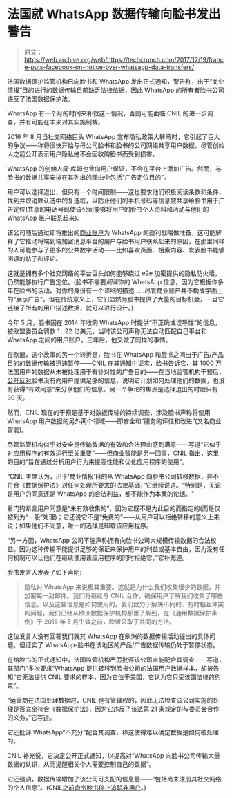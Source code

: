 # 法国就 WhatsApp 数据传输向脸书发出警告 

> 原文：<https://web.archive.org/web/https://techcrunch.com/2017/12/19/france-puts-facebook-on-notice-over-whatsapp-data-transfers/>

法国数据保护监管机构已向脸书和 WhatsApp 发出正式通知，警告称，出于“商业情报”目的进行的数据传输目前缺乏法律依据，因此 WhatsApp 的所有者脸书公司违反了法国数据保护法。

WhatsApp 有一个月的时间来补救这一情况，否则可能面临 CNIL 的进一步调查，并有可能在未来对其实施制裁。

2016 年 8 月当社交网络巨头 WhatsApp 宣布隐私政策大转弯时，它引起了巨大的争议——称将很快开始与母公司脸书和脸书的公司网络共享用户数据，尽管创始人之前公开表示用户隐私绝不会因收购脸书而受到损害。

WhatsApp 的创始人简·库姆也曾向用户保证，不会在平台上添加广告。然而，与脸书的数据共享安排在其列出的理由中包括“广告定位目的”。

用户可以选择退出，但只有一个时间限制——这也要求他们积极阅读条款和条件，找到并取消默认选中的复选框，以防止他们的手机号码等信息被共享给脸书用于广告定位(共享的电话号码使该公司能够将用户的脸书个人资料和活动与他们的 WhatsApp 账户联系起来)。

该公司随后通过即将推出的[商业账户](https://web.archive.org/web/20230206173632/https://techcrunch.com/2017/09/05/whatsapp-business-app/)为 WhatsApp 的盈利战略做准备，这可能解释了它推动将端到端加密消息平台的用户与脸书用户联系起来的原因，在那里同样的人可能参与了更多的公共数字活动——比如喜欢页面、搜索内容、发表脸书能够阅读的帖子和评论。

这就是拥有多个社交网络的平台巨头如何能够绕过 e2e 加密提供的隐私防火墙，仍然能够执行广告定位。(脸书不需要*阅读*你的 WhatsApp 信息，因为它根据你多年在脸书的活动，对你的身份有一个详细的描述……尽管商业账户并不构成字面上的“展示广告”，但在传统意义上，它们显然为脸书提供了大量的目标机会，一旦它链接了所有的用户描述数据，就可以进行设计。)

今年 5 月，脸书因在 2014 年收购 WhatsApp 时提供“不正确或误导性”的信息，被欧盟委员会罚款 1 . 22 亿美元，当时该公司声称无法自动匹配自己平台和 WhatsApp 之间的用户账户。三年后，他又做了同样的事情。

在欧盟，这个故事的另一个转折是，脸书在 WhatsApp 和脸书之间出于广告/产品目的的数据传输被[迅速暂停](https://web.archive.org/web/20230206173632/https://techcrunch.com/2016/11/08/facebook-whatsapp-data-sharing-now-on-pause-in-uk-at-regulators-request/)——CNIL 在其通知中证实，脸书告诉它，其 1000 万法国用户的数据从未被处理用于有针对性的广告目的——在当地监管机构干预后，[公开反对](https://web.archive.org/web/20230206173632/https://iconewsblog.wordpress.com/2016/11/07/information-commissioner-updates-on-whatsapp-facebook-investigation/)脸书没有向用户提供足够的信息，说明它计划如何处理他们的数据，也没有获得“有效同意”来分享他们的信息。另一个争论的焦点是选择退出的时限只有 30 天。

然而，CNIL 现在的干预是基于对数据传输的持续调查，涉及脸书声称将使用 WhatsApp 用户数据的另外两个领域——即安全和“服务的评估和改进”(又名商业智能)。

尽管监管机构似乎对安全是传输数据的有效和合法理由感到满意——写道“它似乎对应用程序的有效运行至关重要”——但商业智能是另一回事，CNIL 指出，这里的目的“旨在通过分析用户行为来提高性能和优化应用程序的使用”。

“CNIL 主席认为，出于‘商业情报’目的从 WhatsApp 向脸书公司转移数据，并不符合《数据保护法》对任何处理所要求的法律基础，”它继续说道。“特别是，无论是用户的同意还是 WhatsApp 的合法利益，都不能作为本案的论据。"

看门狗断言用户同意是“未有效收集的”，因为它既不是为此目的而指定的(而是仅被列为“一般”处理)；它还说它不是“免费的”——从用户可以拒绝转移的意义上来说；如果他们不同意，唯一的选择是卸载该应用程序。

“另一方面，WhatsApp 公司不能声称拥有向脸书公司大规模传输数据的合法权益。因为这种传输不能提供足够的保证来保护用户的利益或基本自由，因为没有任何机制可以让他们在继续使用该应用程序的同时拒绝它，”它补充道。

脸书发言人发表了如下声明:

> 隐私对 WhatsApp 来说极其重要。这就是为什么我们收集很少的数据，并加密每一封邮件。我们将继续与 CNIL 合作，确保用户了解我们收集了哪些信息，以及这些信息是如何使用的。我们致力于解决不同的、有时相互冲突的问题，我们已经从欧洲数据保护机构那里了解到，在《通用数据保护条例》于 2018 年 5 月生效之前，欧盟采取了共同的方法。

这位发言人没有回答我们就其 WhatsApp 在欧洲的数据传输活动提出的具体问题。但证实了 WhatsApp-脸书在该地区的产品/广告数据传输仍处于暂停状态。

在给脸书的正式通知中，法国监管机构严厉批评该公司未能配合其调查——写道，其部门“多次要求”WhatsApp 提供转移到脸书公司的法国用户数据样本，却被告知“它无法提供 CNIL 要求的样本，因为它位于美国，它认为它只受该国法律的约束”。

“运营商在法国处理数据时，CNIL 是有管辖权的，因此无法检查该公司实施的处理是否完全符合《数据保护法》，因为它违反了该法第 21 条规定的与委员会合作的义务，”它写道。

它还批评 WhatsApp“不充分”配合其调查，称这使得难以确定数据是如何被处理的。

CNIL 补充说，它决定公开正式通知，以提高对“WhatsApp 向脸书公司传输大量数据的认识，从而提醒相关个人需要控制自己的数据”。

它还强调，数据传输增加了该公司可支配的信息量——“包括尚未注册其社交网络的个人信息”。(CNIL[之前命令脸书停止追踪非用户](https://web.archive.org/web/20230206173632/https://techcrunch.com/2016/02/09/facebook-ordered-to-stop-tracking-non-users-in-france/)。)